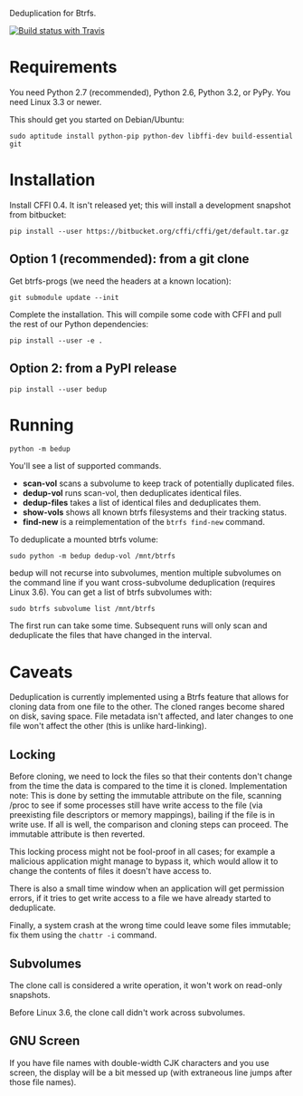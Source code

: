 
Deduplication for Btrfs.

[![Build status with Travis](https://secure.travis-ci.org/g2p/bedup.png)](http://travis-ci.org/g2p/bedup)

# Requirements

You need Python 2.7 (recommended), Python 2.6, Python 3.2, or PyPy.
You need Linux 3.3 or newer.

This should get you started on Debian/Ubuntu:

    sudo aptitude install python-pip python-dev libffi-dev build-essential git

# Installation

Install CFFI 0.4. It isn't released yet; this will install
a development snapshot from bitbucket:

    pip install --user https://bitbucket.org/cffi/cffi/get/default.tar.gz

## Option 1 (recommended): from a git clone

Get btrfs-progs (we need the headers at a known location):

    git submodule update --init

Complete the installation.
This will compile some code with CFFI and pull the rest
of our Python dependencies:

    pip install --user -e .

## Option 2: from a PyPI release

    pip install --user bedup

# Running

    python -m bedup

You'll see a list of supported commands.

* **scan-vol** scans a subvolume to keep track of potentially duplicated files.
* **dedup-vol** runs scan-vol, then deduplicates identical files.
* **dedup-files** takes a list of identical files and deduplicates them.
* **show-vols** shows all known btrfs filesystems and their tracking status.
* **find-new** is a reimplementation of the `btrfs find-new` command.

To deduplicate a mounted btrfs volume:

    sudo python -m bedup dedup-vol /mnt/btrfs

bedup will not recurse into subvolumes, mention multiple subvolumes
on the command line if you want cross-subvolume deduplication (requires
Linux 3.6).
You can get a list of btrfs subvolumes with:

    sudo btrfs subvolume list /mnt/btrfs

The first run can take some time.
Subsequent runs will only scan and deduplicate
the files that have changed in the interval.

# Caveats

Deduplication is currently implemented using a Btrfs feature that
allows for cloning data from one file to the other. The cloned ranges
become shared on disk, saving space. File metadata isn't affected, and
later changes to one file won't affect the other (this is unlike hard-linking).

## Locking

Before cloning, we need to lock the files so that their contents don't change
from the time the data is compared to the time it is cloned.
Implementation note:
This is done by setting the immutable attribute on the file, scanning /proc
to see if some processes still have write access to the file (via preexisting
file descriptors or memory mappings), bailing if the file is in write use.
If all is well, the comparison and cloning steps can proceed. The immutable
attribute is then reverted.

This locking process might not be fool-proof in all cases;
for example a malicious application might manage to bypass it,
which would allow it to change the contents of files it doesn't have
access to.

There is also a small time window when an application will get permission
errors, if it tries to get write access to a file we have already
started to deduplicate.

Finally, a system crash at the wrong time could leave some files immutable;
fix them using the `chattr -i` command.

## Subvolumes

The clone call is considered a write operation, it won't work on read-only
snapshots.

Before Linux 3.6, the clone call didn't work across subvolumes.

## GNU Screen

If you have file names with double-width CJK characters and you use screen,
the display will be a bit messed up (with extraneous line jumps after those
file names).

